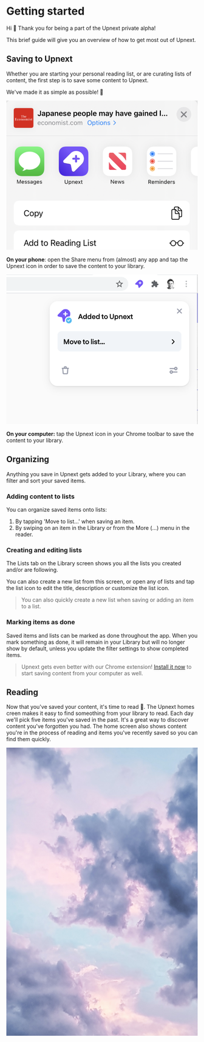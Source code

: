 # Getting started

Hi 👋 
Thank you for being a part of the Upnext private alpha! 

This brief guide will give you an overview of how to get most out of Upnext.

## Saving to Upnext

Whether you are starting your personal reading list, or are curating lists of content, the first step is to save some content to Upnext.

We've made it as simple as possible! 🥳

![Getting%20started%202022300faef241a2a72db4639cd2102d/Untitled.png](Getting%20started%202022300faef241a2a72db4639cd2102d/Untitled.png)

**On your phone**: open the Share menu from (almost) any app and tap the Upnext icon in order to save the content to your library.

![Getting%20started%202022300faef241a2a72db4639cd2102d/Untitled%201.png](Getting%20started%202022300faef241a2a72db4639cd2102d/Untitled%201.png)

**On your computer:** tap the Upnext icon in your Chrome toolbar to save the content to your library.

## Organizing

Anything you save in Upnext gets added to your Library, where you can filter and sort your saved items.

### Adding content to lists

You can organize saved items onto lists:

1. By tapping 'Move to list...' when saving an item.
2. By swiping on an item in the Library or from the More (...) menu in the reader.

### Creating and editing lists

The Lists tab on the Library screen shows you all the lists you created and/or are following.

You can also create a new list from this screen, or open any of lists and tap the list icon to edit the title, description or customize the list icon.

> You can also quickly create a new list when saving or adding an item to a list.

### Marking items as done

Saved items and lists can be marked as done throughout the app. When you mark something as done, it will remain in your Library but will no longer show by default, unless you update the filter settings to show completed items.

> Upnext gets even better with our Chrome extension! 
[Install it now](https://chrome.google.com/webstore/detail/upnext/hjgngigpjehgifcepdhlnnikibmgeflc) to start saving content from your computer as well.

## Reading

Now that you've saved your content, it's time to read 📖.  The Upnext homes creen makes it easy to find someothing from your library to read.  Each day we'll pick five items you've saved in the past.  It's a great way to discover content you've forgotten you had.  The home screen also shows content you're in the process of reading and items you've recently saved so you can find them quickly.  

![Getting%20started%202022300faef241a2a72db4639cd2102d/eberhard-grossgasteiger-J9NDmBVhN04-unsplash.jpg](Getting%20started%202022300faef241a2a72db4639cd2102d/eberhard-grossgasteiger-J9NDmBVhN04-unsplash.jpg)